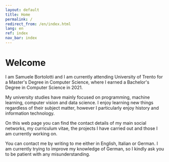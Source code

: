 ```yaml
---
layout: default
title: Home
permalink: /
redirect_from: /en/index.html
lang: en
ref: index
nav_bar: index
---
```

# Welcome
I am Samuele Bortolotti and I am currently attending University of Trento for a Master's Degree in Computer Science, where I earned a Bachelor's Degree in Computer Science in 2021.

My university studies have mainly focused on programming, machine learning, computer vision and data science. I enjoy learning new things regardless of their subject matter, however I particularly enjoy history and information technology. 

On this web page you can find the contact details of my main social networks, my curriculum vitae, the projects I have carried out and those I am currently working on.

You can contact me by writing to me either in English, Italian or German. I am currently trying to improve my knowledge of German, so I kindly ask you to be patient with any misunderstanding.